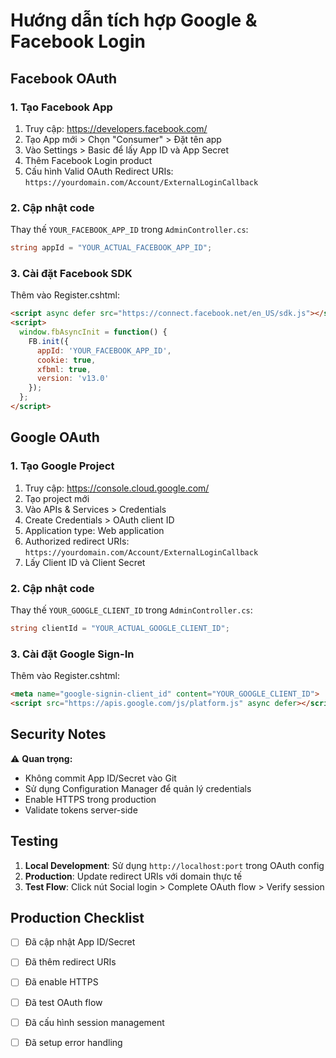 # Hướng dẫn tích hợp Google & Facebook Login

## Facebook OAuth

### 1. Tạo Facebook App
1. Truy cập: https://developers.facebook.com/
2. Tạo App mới > Chọn "Consumer" > Đặt tên app
3. Vào Settings > Basic để lấy App ID và App Secret
4. Thêm Facebook Login product
5. Cấu hình Valid OAuth Redirect URIs: `https://yourdomain.com/Account/ExternalLoginCallback`

### 2. Cập nhật code
Thay thế `YOUR_FACEBOOK_APP_ID` trong `AdminController.cs`:
```csharp
string appId = "YOUR_ACTUAL_FACEBOOK_APP_ID";
```

### 3. Cài đặt Facebook SDK
Thêm vào Register.cshtml:
```html
<script async defer src="https://connect.facebook.net/en_US/sdk.js"></script>
<script>
  window.fbAsyncInit = function() {
    FB.init({
      appId: 'YOUR_FACEBOOK_APP_ID',
      cookie: true,
      xfbml: true,
      version: 'v13.0'
    });
  };
</script>
```

## Google OAuth

### 1. Tạo Google Project
1. Truy cập: https://console.cloud.google.com/
2. Tạo project mới
3. Vào APIs & Services > Credentials
4. Create Credentials > OAuth client ID
5. Application type: Web application
6. Authorized redirect URIs: `https://yourdomain.com/Account/ExternalLoginCallback`
7. Lấy Client ID và Client Secret

### 2. Cập nhật code
Thay thế `YOUR_GOOGLE_CLIENT_ID` trong `AdminController.cs`:
```csharp
string clientId = "YOUR_ACTUAL_GOOGLE_CLIENT_ID";
```

### 3. Cài đặt Google Sign-In
Thêm vào Register.cshtml:
```html
<meta name="google-signin-client_id" content="YOUR_GOOGLE_CLIENT_ID">
<script src="https://apis.google.com/js/platform.js" async defer></script>
```

## Security Notes

⚠️ **Quan trọng:**
- Không commit App ID/Secret vào Git
- Sử dụng Configuration Manager để quản lý credentials
- Enable HTTPS trong production
- Validate tokens server-side

## Testing

1. **Local Development**: Sử dụng `http://localhost:port` trong OAuth config
2. **Production**: Update redirect URIs với domain thực tế
3. **Test Flow**: Click nút Social login > Complete OAuth flow > Verify session

## Production Checklist

- [ ] Đã cập nhật App ID/Secret
- [ ] Đã thêm redirect URIs
- [ ] Đã enable HTTPS
- [ ] Đã test OAuth flow
- [ ] Đã cấu hình session management
- [ ] Đã setup error handling

